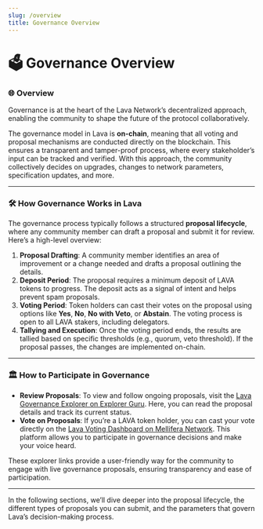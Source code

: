 ```yaml
---
slug: /overview
title: Governance Overview
---
```


# 🗳️ Governance Overview

### 🌐 **Overview**

Governance is at the heart of the Lava Network’s decentralized approach, enabling the community to shape the future of the protocol collaboratively.

The governance model in Lava is **on-chain**, meaning that all voting and proposal mechanisms are conducted directly on the blockchain. This ensures a transparent and tamper-proof process, where every stakeholder’s input can be tracked and verified. With this approach, the community collectively decides on upgrades, changes to network parameters, specification updates, and more.

---

### 🛠️ **How Governance Works in Lava**

The governance process typically follows a structured **proposal lifecycle**, where any community member can draft a proposal and submit it for review. Here’s a high-level overview:

1. **Proposal Drafting**: A community member identifies an area of improvement or a change needed and drafts a proposal outlining the details.
2. **Deposit Period**: The proposal requires a minimum deposit of LAVA tokens to progress. The deposit acts as a signal of intent and helps prevent spam proposals.
3. **Voting Period**: Token holders can cast their votes on the proposal using options like **Yes**, **No**, **No with Veto**, or **Abstain**. The voting process is open to all LAVA stakers, including delegators.
4. **Tallying and Execution**: Once the voting period ends, the results are tallied based on specific thresholds (e.g., quorum, veto threshold). If the proposal passes, the changes are implemented on-chain.

---

### 🏛️ **How to Participate in Governance**

- **Review Proposals**: To view and follow ongoing proposals, visit the [Lava Governance Explorer on Explorer Guru](https://lava.explorers.guru/proposals). Here, you can read the proposal details and track its current status.
- **Vote on Proposals**: If you’re a LAVA token holder, you can cast your vote directly on the [Lava Voting Dashboard on Mellifera Network](https://lava-explorer.mellifera.network/lava/gov). This platform allows you to participate in governance decisions and make your voice heard.

These explorer links provide a user-friendly way for the community to engage with live governance proposals, ensuring transparency and ease of participation.

---

In the following sections, we’ll dive deeper into the proposal lifecycle, the different types of proposals you can submit, and the parameters that govern Lava’s decision-making process.
